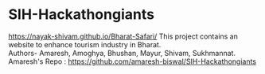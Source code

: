 # SIH-Hackathongiants
https://nayak-shivam.github.io/Bharat-Safari/
This project contains an website to enhance tourism industry in Bharat.
<br>
Authors- Amaresh, Amoghya, Bhushan, Mayur, Shivam, Sukhmannat.
<br>
Amaresh's Repo : https://github.com/amaresh-biswal/SIH-Hackathongiants
